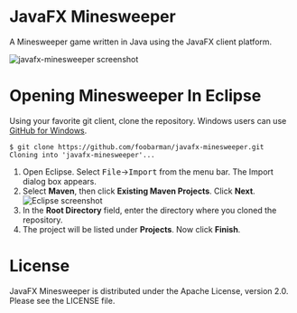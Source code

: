 # JavaFX Minesweeper

A Minesweeper game written in Java using the JavaFX client platform.

![javafx-minesweeper screenshot](http://i.imgur.com/9i04k.png)

# Opening Minesweeper In Eclipse

Using your favorite git client, clone the repository. Windows users can use [GitHub for Windows](http://windows.github.com/).

    $ git clone https://github.com/foobarman/javafx-minesweeper.git
    Cloning into 'javafx-minesweeper'...

1. Open Eclipse. Select <kbd>File</kbd>&#8594;<kbd>Import</kbd> from the menu bar. The Import dialog box appears.
2. Select **Maven**, then click **Existing Maven Projects**. Click **Next**.
![Eclipse screenshot](http://i.imgur.com/q9ARD.png)
3. In the **Root Directory** field, enter the directory where you cloned the repository. 
4. The project will be listed under **Projects**. Now click **Finish**.

# License

JavaFX Minesweeper is distributed under the Apache License, version 2.0. Please see the LICENSE file.
